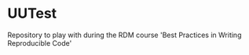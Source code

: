 # UUTest
Repository to play with during the RDM course 'Best Practices in Writing Reproducible Code'
